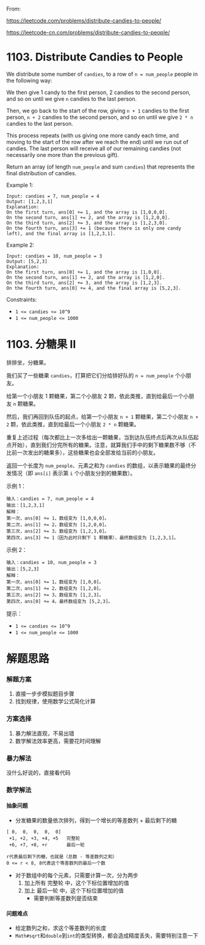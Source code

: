 
From:

https://leetcode.com/problems/distribute-candies-to-people/

https://leetcode-cn.com/problems/distribute-candies-to-people/

# 1103. Distribute Candies to People
We distribute some number of `candies`, to a row of `n = num_people` people in the following way:

We then give 1 candy to the first person, 2 candies to the second person, and so on until we give `n` candies to the last person.

Then, we go back to the start of the row, giving `n + 1` candies to the first person, `n + 2` candies to the second person, and so on until we give `2 * n` candies to the last person.

This process repeats (with us giving one more candy each time, and moving to the start of the row after we reach the end) until we run out of candies.  The last person will receive all of our remaining candies (not necessarily one more than the previous gift).

Return an array (of length `num_people` and sum `candies`) that represents the final distribution of candies.

 

Example 1:

```
Input: candies = 7, num_people = 4
Output: [1,2,3,1]
Explanation:
On the first turn, ans[0] += 1, and the array is [1,0,0,0].
On the second turn, ans[1] += 2, and the array is [1,2,0,0].
On the third turn, ans[2] += 3, and the array is [1,2,3,0].
On the fourth turn, ans[3] += 1 (because there is only one candy left), and the final array is [1,2,3,1].
```
Example 2:
```
Input: candies = 10, num_people = 3
Output: [5,2,3]
Explanation: 
On the first turn, ans[0] += 1, and the array is [1,0,0].
On the second turn, ans[1] += 2, and the array is [1,2,0].
On the third turn, ans[2] += 3, and the array is [1,2,3].
On the fourth turn, ans[0] += 4, and the final array is [5,2,3].
```

Constraints:
- `1 <= candies <= 10^9`
- `1 <= num_people <= 1000`

# 1103. 分糖果 II
排排坐，分糖果。

我们买了一些糖果 `candies`，打算把它们分给排好队的 `n = num_people` 个小朋友。

给第一个小朋友 1 颗糖果，第二个小朋友 2 颗，依此类推，直到给最后一个小朋友 `n` 颗糖果。

然后，我们再回到队伍的起点，给第一个小朋友 `n + 1` 颗糖果，第二个小朋友 `n + 2` 颗，依此类推，直到给最后一个小朋友 `2 * n` 颗糖果。

重复上述过程（每次都比上一次多给出一颗糖果，当到达队伍终点后再次从队伍起点开始），直到我们分完所有的糖果。注意，就算我们手中的剩下糖果数不够（不比前一次发出的糖果多），这些糖果也会全部发给当前的小朋友。

返回一个长度为 `num_people`、元素之和为 `candies` 的数组，以表示糖果的最终分发情况（即 `ans[i]` 表示第 `i` 个小朋友分到的糖果数）。

 

示例 1：
```
输入：candies = 7, num_people = 4
输出：[1,2,3,1]
解释：
第一次，ans[0] += 1，数组变为 [1,0,0,0]。
第二次，ans[1] += 2，数组变为 [1,2,0,0]。
第三次，ans[2] += 3，数组变为 [1,2,3,0]。
第四次，ans[3] += 1（因为此时只剩下 1 颗糖果），最终数组变为 [1,2,3,1]。
```
示例 2：
```
输入：candies = 10, num_people = 3
输出：[5,2,3]
解释：
第一次，ans[0] += 1，数组变为 [1,0,0]。
第二次，ans[1] += 2，数组变为 [1,2,0]。
第三次，ans[2] += 3，数组变为 [1,2,3]。
第四次，ans[0] += 4，最终数组变为 [5,2,3]。
```

提示：

- `1 <= candies <= 10^9`
- `1 <= num_people <= 1000`

# 解题思路
### 解题方案
1. 直接一步步模拟题目步骤
2. 找到规律，使用数学公式简化计算

### 方案选择
1. 暴力解法直观，不易出错
2. 数学解法效率更高，需要花时间理解

### 暴力解法
没什么好说的，直接看代码


### 数学解法
#### 抽象问题
- 分发糖果的数量依次排列，得到一个增长的等差数列 + 最后剩下的糖
```text
[ 0,  0,  0,  0,  0]
 +1, +2, +3, +4, +5   完整轮
 +6, +7, +8, +r       最后一轮

r代表最后剩下的糖，也就是（总数 - 等差数列之和）
0 <= r < 8, 8代表这个等差数列的最后一个数
```
- 对于数组中的每个元素，只需要计算一次，分为两步
    1. 加上所有 完整轮 中，这个下标位置增加的值
    2. 加上 最后一轮 中，这个下标位置增加的值
        - 需要判断等差数列是否结束

#### 问题难点
- 给定数列之和，求这个等差数列的长度
- `Math#sqrt`和`double`到`int`的类型转换，都会造成精度丢失，需要特别注意一下


